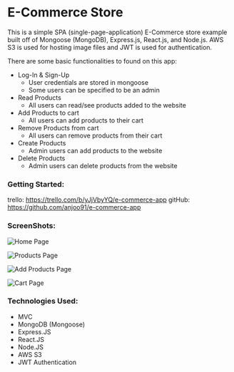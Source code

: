 # E-Commerce Store

This is a simple SPA (single-page-application) E-Commerce store example built off of Mongoose (MongoDB), Express.js, React.js, and Node.js. AWS S3 is used for hosting image files and JWT is used for authentication. 

There are some basic functionalities to found on this app: 
* Log-In & Sign-Up
    * User credentials are stored in mongoose
    * Some users can be specified to be an admin
* Read Products
    * All users can read/see products added to the website
* Add Products to cart
    * All users can add products to their cart
* Remove Products from cart
    * All users can remove products from their cart
* Create Products
    * Admin users can add products to the website
* Delete Products
    * Admin users can delete products from the website

### Getting Started:
trello: https://trello.com/b/yJjVbyYQ/e-commerce-app
gitHub: https://github.com/anjoo91/e-commerce-app


### ScreenShots:
![Home Page](https://pasteboard.co/BhQiv1gK8j29.png "Landing Page")

![Products Page](https://pasteboard.co/yiHBAnN2RGw5.png "Products Page")

![Add Products Page](https://pasteboard.co/OC7QOlfhqrrF.png "Form Page")

![Cart Page](https://pasteboard.co/kChrGwJgxkot.png "Cart Page")


### Technologies Used:
* MVC
* MongoDB (Mongoose)
* Express.JS
* React.JS
* Node.JS
* AWS S3
* JWT Authentication
